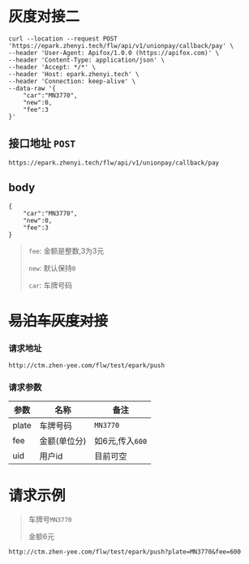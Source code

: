 # 灰度对接二


```
curl --location --request POST 'https://epark.zhenyi.tech/flw/api/v1/unionpay/callback/pay' \
--header 'User-Agent: Apifox/1.0.0 (https://apifox.com)' \
--header 'Content-Type: application/json' \
--header 'Accept: */*' \
--header 'Host: epark.zhenyi.tech' \
--header 'Connection: keep-alive' \
--data-raw '{
    "car":"MN3770",
    "new":0,
    "fee":3
}'
```

## 接口地址 `POST`

`https://epark.zhenyi.tech/flw/api/v1/unionpay/callback/pay`

## body
```
{
    "car":"MN3770",
    "new":0,
    "fee":3
}
```

> `fee`: 金额是整数,3为3元
> 
> `new`: 默认保持`0`
> 
> `car`: 车牌号码


# ~~易泊车灰度对接~~

### 请求地址

`http://ctm.zhen-yee.com/flw/test/epark/push`


### 请求参数

|参数|名称|备注|
|-----|-----|-----
|plate|车牌号码|`MN3770`|
|fee|金额(单位分)|如6元,传入`600`|
|uid|用户id|目前可空| 


# 请求示例


> 车牌号`MN3770`
>
> 金额6元

`http://ctm.zhen-yee.com/flw/test/epark/push?plate=MN3770&fee=600`


